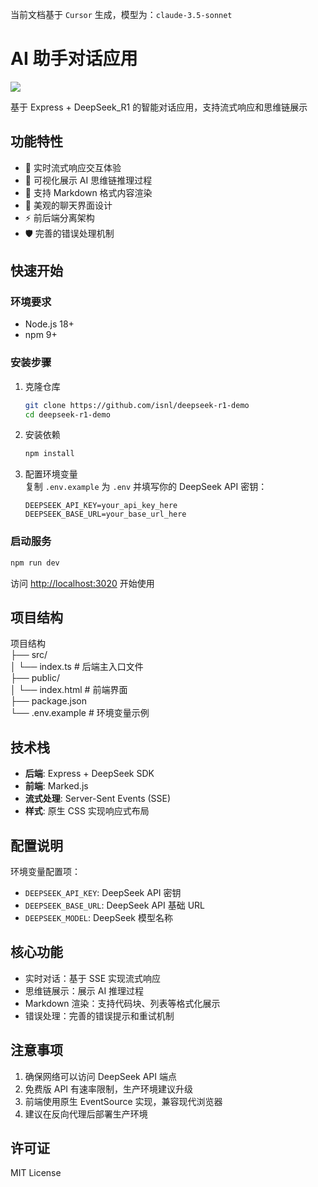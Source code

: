 当前文档基于 `Cursor` 生成，模型为：`claude-3.5-sonnet`

# AI 助手对话应用

![](https://static.iiter.cn/article/9caac4214d11796eebb16e7ddd4bf2a2.png)

基于 Express + DeepSeek_R1 的智能对话应用，支持流式响应和思维链展示

## 功能特性

- 🚀 实时流式响应交互体验
- 🧠 可视化展示 AI 思维链推理过程
- 📝 支持 Markdown 格式内容渲染
- 💬 美观的聊天界面设计
- ⚡ 前后端分离架构
- 🛡️ 完善的错误处理机制

## 快速开始

### 环境要求
- Node.js 18+
- npm 9+

### 安装步骤

1. 克隆仓库
   ```bash
   git clone https://github.com/isnl/deepseek-r1-demo
   cd deepseek-r1-demo
   ```

2. 安装依赖
   ```bash
   npm install
   ```

3. 配置环境变量  
   复制 `.env.example` 为 `.env` 并填写你的 DeepSeek API 密钥：
   ```env
   DEEPSEEK_API_KEY=your_api_key_here
   DEEPSEEK_BASE_URL=your_base_url_here
   ```

### 启动服务

```bash
npm run dev
```

访问 [http://localhost:3020](http://localhost:3020) 开始使用

## 项目结构

项目结构  
├── src/  
│ └── index.ts # 后端主入口文件  
├── public/  
│ └── index.html # 前端界面  
├── package.json  
└── .env.example # 环境变量示例  


## 技术栈
- **后端**: Express + DeepSeek SDK
- **前端**: Marked.js
- **流式处理**: Server-Sent Events (SSE)
- **样式**: 原生 CSS 实现响应式布局

## 配置说明
环境变量配置项：
- `DEEPSEEK_API_KEY`: DeepSeek API 密钥
- `DEEPSEEK_BASE_URL`: DeepSeek API 基础 URL
- `DEEPSEEK_MODEL`: DeepSeek 模型名称

## 核心功能
- 实时对话：基于 SSE 实现流式响应
- 思维链展示：展示 AI 推理过程
- Markdown 渲染：支持代码块、列表等格式化展示
- 错误处理：完善的错误提示和重试机制

## 注意事项
1. 确保网络可以访问 DeepSeek API 端点
2. 免费版 API 有速率限制，生产环境建议升级
3. 前端使用原生 EventSource 实现，兼容现代浏览器
4. 建议在反向代理后部署生产环境

## 许可证
MIT License